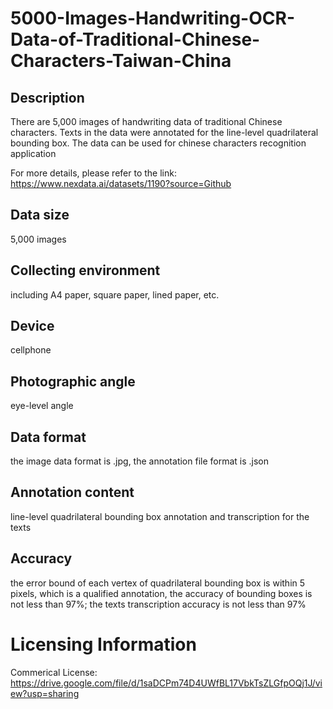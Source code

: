 # 5000-Images-Handwriting-OCR-Data-of-Traditional-Chinese-Characters-Taiwan-China


## Description
There are 5,000 images of handwriting data of traditional Chinese characters. Texts in the data were annotated for the line-level quadrilateral bounding box. The data can be used for chinese characters recognition application

For more details, please refer to the link: https://www.nexdata.ai/datasets/1190?source=Github


## Data size
5,000 images

## Collecting environment
including A4 paper, square paper, lined paper, etc.

## Device
cellphone

## Photographic angle
eye-level angle

## Data format
the image data format is .jpg, the annotation file format is .json

## Annotation content
line-level quadrilateral bounding box annotation and transcription for the texts

## Accuracy
the error bound of each vertex of quadrilateral bounding box is within 5 pixels, which is a qualified annotation, the accuracy of bounding boxes is not less than 97%; the texts transcription accuracy is not less than 97%

# Licensing Information
Commerical License: https://drive.google.com/file/d/1saDCPm74D4UWfBL17VbkTsZLGfpOQj1J/view?usp=sharing
